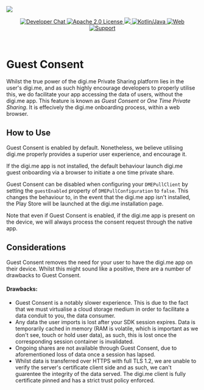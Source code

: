 ![](https://securedownloads.digi.me/partners/digime/SDKReadmeBanner.png)

<p align="center">
    <a href="https://developers.digi.me/slack/join">
        <img src="https://img.shields.io/badge/chat-slack-blueviolet.svg" alt="Developer Chat">
    </a>
    <a href="../../LICENSE">
        <img src="https://img.shields.io/badge/license-apache 2.0-blue.svg" alt="Apache 2.0 License">
    </a>
    <a href="#">
    	<img src="https://img.shields.io/badge/build-passing-brightgreen.svg" 
    </a>
    <a href="https://kotlinlang.org">
        <img src="https://img.shields.io/badge/language-kotlin/java-ff69b4.svg" alt="Kotlin/Java">
    </a>
    <a href="https://developers.digi.me">
        <img src="https://img.shields.io/badge/web-digi.me-red.svg" alt="Web">
    </a>
    <a href="https://digime.freshdesk.com/support/home">
        <img src="https://img.shields.io/badge/support-freshdesk-721744.svg" alt="Support">
    </a>
</p>

<br>

# Guest Consent

Whilst the true power of the digi.me Private Sharing platform lies in the user's digi.me, and as such highly encourage developers to properly utilise this, we do facilitate your app accessing the data of users, without the digi.me app. This feature is known as *Guest Consent* or *One Time Private Sharing*. It is effecively the digi.me onboarding process, within a web browser.

## How to Use

Guest Consent is enabled by default. Nonetheless, we believe utilising digi.me properly provides a superior user experience, and encourage it.

If the digi.me app is not installed, the default behaviour launch digi.me guest onboarding via a browser to initiate a one time private share.

Guest Consent can be disabled when configuring your `DMEPullClient` by setting the `guestEnabled` property of `DMEPullConfiguration` to `false`. This changes the behaviour to, in the event that the digi.me app isn't installed, the Play Store will be launched at the digi.me installation page.

Note that even if Guest Consent is enabled, if the digi.me app is present on the device, we will always process the consent request through the native app.


## Considerations

Guest Consent removes the need for your user to have the digi.me app on their device. Whilst this might sound like a positive, there are a number of drawbacks to Guest Consent.

#### Drawbacks:

- Guest Consent is a notably slower experience. This is due to the fact that we must virtualise a cloud storage medium in order to facilitate a data conduit to you, the data consumer.
- Any data the user imports is lost after your SDK session expires. Data is temporarily cached in memory (RAM is volatile, which is important as we don't see, touch or hold user data), as such, this is lost once the corresponding session container is invalidated.
- Ongoing shares are not available through Guest Consent, due to aforementioned loss of data once a session has lapsed.
- Whilst data is transferred over HTTPS with full TLS 1.2, we are unable to verify the server's certificate client side and as such, we can't guarentee the integrity of the data served. The digi.me client is fully certificate pinned and has a strict trust policy enforced.